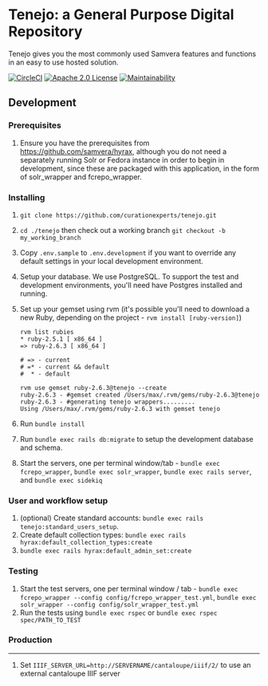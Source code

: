 Tenejo: a General Purpose Digital Repository
============================================

Tenejo gives you the most commonly used Samvera features and functions in an easy to use hosted solution.

[![CircleCI](https://circleci.com/gh/curationexperts/tenejo.svg?style=svg)](https://circleci.com/gh/curationexperts/tenejo) [![Apache 2.0 License](http://img.shields.io/badge/APACHE2-license-blue.svg)](./LICENSE) [![Maintainability](https://api.codeclimate.com/v1/badges/11b857b0d512575d91c5/maintainability)](https://codeclimate.com/github/curationexperts/tenejo/maintainability)

Development
-----------

### Prerequisites
1. Ensure you have the prerequisites from https://github.com/samvera/hyrax, although you do not need a separately running Solr or Fedora instance in order to begin in development, since these are packaged with this application, in the form of solr_wrapper and fcrepo_wrapper.

### Installing
1. `git clone https://github.com/curationexperts/tenejo.git`
1. `cd ./tenejo` then check out a working branch `git checkout -b my_working_branch`
1. Copy `.env.sample` to `.env.development` if you want to override any default settings in your local development environment.
1. Setup your database.
   We use PostgreSQL. To support the test and development environments, you'll
   need have Postgres installed and running.

1. Set up your gemset using rvm (it's possible you'll need to download a new Ruby, depending on the project - `rvm install [ruby-version]`)
    ```
    rvm list rubies
    * ruby-2.5.1 [ x86_64 ]
    => ruby-2.6.3 [ x86_64 ]

    # => - current
    # =* - current && default
    #  * - default

    rvm use gemset ruby-2.6.3@tenejo --create
    ruby-2.6.3 - #gemset created /Users/max/.rvm/gems/ruby-2.6.3@tenejo
    ruby-2.6.3 - #generating tenejo wrappers.........
    Using /Users/max/.rvm/gems/ruby-2.6.3 with gemset tenejo
    ```
1. Run `bundle install`
1. Run `bundle exec rails db:migrate` to setup the development database and schema.
1. Start the servers, one per terminal window/tab - `bundle exec fcrepo_wrapper`, `bundle exec solr_wrapper`, `bundle exec rails server`, and `bundle exec sidekiq`
### User and workflow setup
1. (optional) Create standard accounts: `bundle exec rails tenejo:standard_users_setup`.
1. Create default collection types: `bundle exec rails hyrax:default_collection_types:create`
1. `bundle exec rails hyrax:default_admin_set:create`

### Testing
1. Start the test servers, one per terminal window / tab - `bundle exec fcrepo_wrapper --config config/fcrepo_wrapper_test.yml`, `bundle exec solr_wrapper --config config/solr_wrapper_test.yml`
1. Run the tests using `bundle exec rspec` or `bundle exec rspec spec/PATH_TO_TEST`

### Production
----------
1. Set `IIIF_SERVER_URL=http://SERVERNAME/cantaloupe/iiif/2/` to use an external cantaloupe IIIF server
